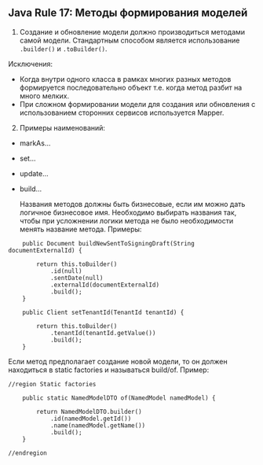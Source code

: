 ## Java Rule 17: Методы формирования моделей

1. Создание и обновление модели должно производиться методами самой модели. Стандартным способом является использование
`.builder()` и `.toBuilder()`. 
    
Исключения:
- Когда внутри одного класса в рамках многих разных методов формируется последовательно объект
      т.е. когда метод разбит на много мелких. 
- При сложном формировании модели для создания или обновления с использованием сторонних сервисов используется Mapper.


2. Примеры наименований:
- markAs...
- set...
- update...
- build...


  Названия методов должны быть бизнесовые, если им можно дать логичное бизнесовое имя. Необходимо выбирать названия так,
  чтобы при усложнении логики метода не было необходимости менять название метода.
Примеры:
```
    public Document buildNewSentToSigningDraft(String documentExternalId) {

        return this.toBuilder()
            .id(null)
            .sentDate(null)
            .externalId(documentExternalId)
            .build();
    }
```
````
    public Client setTenantId(TenantId tenantId) {

        return this.toBuilder()
            .tenantId(tenantId.getValue())
            .build();
    }
````
Если метод предполагает создание новой модели, то он должен находиться в static factories и называться build/of.
Пример:
````
//region Static factories

    public static NamedModelDTO of(NamedModel namedModel) {

        return NamedModelDTO.builder()
            .id(namedModel.getId())
            .name(namedModel.getName())
            .build();
    }

//endregion
````
